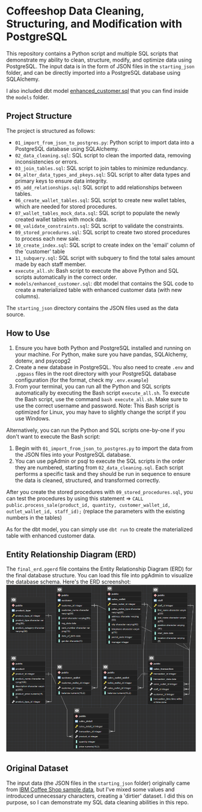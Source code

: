 # Coffeeshop Data Cleaning, Structuring, and Modification with PostgreSQL

This repository contains a Python script and multiple SQL scripts that demonstrate my ability to clean, structure, modify, and optimize data using PostgreSQL. The input data is in the form of JSON files in the `starting_json` folder, and can be directly imported into a PostgreSQL database using SQLAlchemy.

I also included dbt model [enhanced_customer.sql](models/enhanced_customer.sql) that you can find inside the `models` folder.

## Project Structure

The project is structured as follows:

- `01_import_from_json_to_postgres.py`: Python script to import data into a PostgreSQL database using SQLAlchemy.
- `02_data_cleaning.sql`: SQL script to clean the imported data, removing inconsistencies or errors.
- `03_join_tables.sql`: SQL script to join tables to minimize redundancy.
- `04_alter_data_types_and_pkeys.sql`: SQL script to alter data types and primary keys to ensure data integrity.
- `05_add_relationships.sql`: SQL script to add relationships between tables.
- `06_create_wallet_tables.sql`: SQL script to create new wallet tables, which are needed for stored procedures.
- `07_wallet_tables_mock_data.sql`: SQL script to populate the newly created wallet tables with mock data.
- `08_validate_constraints.sql`: SQL script to validate the constraints.
- `09_stored_procedures.sql`: SQL script to create two stored procedures to process each new sale.
- `10_create_index.sql`: SQL script to create index on the 'email' column of the 'customer' table
- `11_subquery.sql`: SQL script with subquery to find the total sales amount made by each staff member.
- `execute_all.sh`: Bash script to execute the above Python and SQL scripts automatically in the correct order.
- `models/enhanced_customer.sql`: dbt model that contains the SQL code to create a materialized table with enhanced customer data (with new columns).

The `starting_json` directory contains the JSON files used as the data source.

## How to Use

1. Ensure you have both Python and PostgreSQL installed and running on your machine. For Python, make sure you have pandas, SQLAlchemy, dotenv, and psycopg2
2. Create a new database in PostgreSQL. You also need to create `.env` and `.pgpass` files in the root directory with your PostgreSQL database configuration (for the format, check my `.env.example`)
3. From your terminal, you can run all the Python and SQL scripts automatically by executing the Bash script `execute_all.sh`. To execute the Bash script, use the command `bash execute_all.sh`. Make sure to use the correct username and password. Note: This Bash script is optimized for Linux, you may have to slightly change the script if you use Windows.

Alternatively, you can run the Python and SQL scripts one-by-one if you don't want to execute the Bash script:
1. Begin with `01_import_from_json_to_postgres.py` to import the data from the JSON files into your PostgreSQL database.
2. You can use pgAdmin or psql to execute the SQL scripts in the order they are numbered, starting from `02_data_cleaning.sql`. Each script performs a specific task and they should be run in sequence to ensure the data is cleaned, structured, and transformed correctly.

After you create the stored procedures with `09_stored_procedures.sql`, you can test the procedures by using this statement => ```CALL public.process_sale(product_id, quantity, customer_wallet_id, outlet_wallet_id, staff_id);``` (replace the parameters with the existing numbers in the tables)

As for the dbt model, you can simply use `dbt run` to create the materialized table with enhanced customer data.

## Entity Relationship Diagram (ERD)

The `final_erd.pgerd` file contains the Entity Relationship Diagram (ERD) for the final database structure. You can load this file into pgAdmin to visualize the database schema. Here's the ERD screenshot:
![ERD Screenshot](erd_screenshot.png)

## Original Dataset

The input data (the JSON files in the `starting_json` folder) originally came from [IBM Coffee Shop sample data](https://community.ibm.com/community/user/businessanalytics/blogs/steven-macko/2019/07/12/beanie-coffee-1113), but I've mixed some values and introduced unnecessary characters, creating a 'dirtier' dataset. I did this on purpose, so I can demonstrate my SQL data cleaning abilities in this repo.

